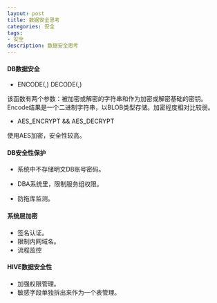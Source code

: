 ```yaml
---
layout: post
title: 数据安全思考
categories: 安全
tags:
- 安全
description: 数据安全思考
---
```


#### DB数据安全 

* ENCODE(,)   DECODE(,)

该函数有两个参数：被加密或解密的字符串和作为加密或解密基础的密钥。Encode结果是一个二进制字符串，以BLOB类型存储。加密程度相对比较弱。

* AES_ENCRYPT && AES_DECRYPT

使用AES加密，安全性较高。

#### DB安全性保护

* 系统中不存储明文DB账号密码。

* DBA系统里，限制服务组权限。

* 防拖库监测。

#### 系统层加密

* 签名认证。
* 限制内网域名。
* 流程监控

#### HIVE数据安全性

* 加强权限管理。
* 敏感字段单独拆出来作为一个表管理。
